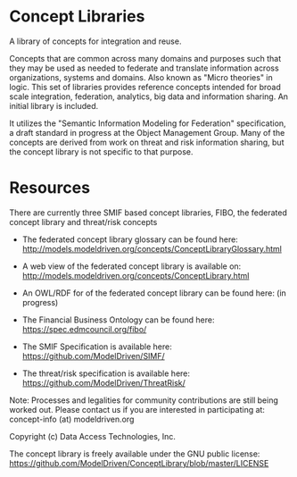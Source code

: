 # Concept Libraries
A library of concepts for integration and reuse.

Concepts that are common across many domains and purposes such that they may be used as needed to federate and translate  information across organizations, systems and domains. Also known as "Micro theories" in logic. This set of libraries provides reference concepts intended for broad scale integration, federation, analytics, big data and information sharing. An initial library is included.

It utilizes the "Semantic Information Modeling for Federation" specification, a draft standard in progress at the Object Management Group.
Many of the concepts are derived from work on threat and risk information sharing, but the concept library is not specific to that purpose.

Resources
=========

There are currently three SMIF based concept libraries, FIBO, the federated concept library and threat/risk concepts

* The federated concept library glossary can be found here: http://models.modeldriven.org/concepts/ConceptLibraryGlossary.html

* A web view of the federated concept library is available on: http://models.modeldriven.org/concepts/ConceptLibrary.html

* An OWL/RDF for of the federated concept library can be found here: (in progress)

* The Financial Business Ontology can be found here: https://spec.edmcouncil.org/fibo/

* The SMIF Specification is available here: https://github.com/ModelDriven/SIMF/

* The threat/risk specification is available here: https://github.com/ModelDriven/ThreatRisk/

Note: Processes and legalities for community contributions are still being worked out. Please contact us if you are interested in participating at: concept-info (at) modeldriven.org

Copyright (c) Data Access Technologies, Inc. 

The concept library is freely available under the GNU public license: https://github.com/ModelDriven/ConceptLibrary/blob/master/LICENSE
